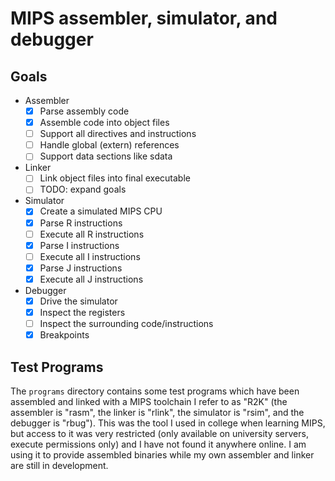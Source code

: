 # MIPS assembler, simulator, and debugger

## Goals
- Assembler
  - [X] Parse assembly code
  - [X] Assemble code into object files
  - [ ] Support all directives and instructions
  - [ ] Handle global (extern) references
  - [ ] Support data sections like sdata
- Linker
  - [ ] Link object files into final executable
  - [ ] TODO: expand goals
- Simulator
  - [X] Create a simulated MIPS CPU
  - [X] Parse R instructions
  - [ ] Execute all R instructions
  - [X] Parse I instructions
  - [ ] Execute all I instructions
  - [X] Parse J instructions
  - [X] Execute all J instructions
- Debugger
  - [X] Drive the simulator
  - [X] Inspect the registers
  - [ ] Inspect the surrounding code/instructions
  - [X] Breakpoints

## Test Programs
The `programs` directory contains some test programs which have been assembled
and linked with a MIPS toolchain I refer to as "R2K" (the assembler is "rasm",
the linker is "rlink", the simulator is "rsim", and the debugger is "rbug").
This was the tool I used in college when learning MIPS, but access to it was
very restricted (only available on university servers, execute permissions only)
and I have not found it anywhere online. I am using it to provide assembled
binaries while my own assembler and linker are still in development.
